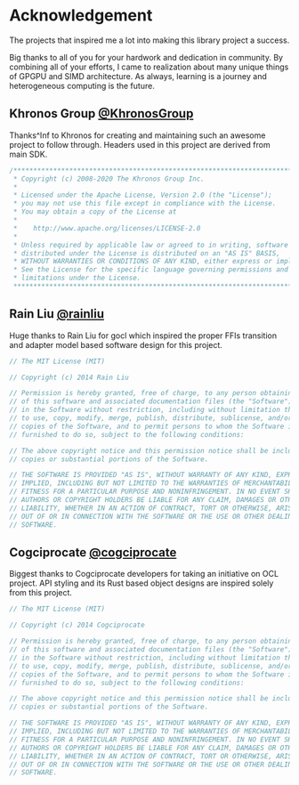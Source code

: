 # Acknowledgement

The projects that inspired me a lot into making this library project a success.

Big thanks to all of you for your hardwork and dedication in community.
By combining all of your efforts, I came to realization about many unique things of GPGPU and SIMD architecture.
As always, learning is a journey and heterogeneous computing is the future.

## Khronos Group [@KhronosGroup](https://github.com/KhronosGroup/OpenCL-Headers)

Thanks^Inf to Khronos for creating and maintaining such an awesome project to follow through. Headers used in this project are derived from main SDK.

```c
/*******************************************************************************
 * Copyright (c) 2008-2020 The Khronos Group Inc.
 *
 * Licensed under the Apache License, Version 2.0 (the "License");
 * you may not use this file except in compliance with the License.
 * You may obtain a copy of the License at
 *
 *    http://www.apache.org/licenses/LICENSE-2.0
 *
 * Unless required by applicable law or agreed to in writing, software
 * distributed under the License is distributed on an "AS IS" BASIS,
 * WITHOUT WARRANTIES OR CONDITIONS OF ANY KIND, either express or implied.
 * See the License for the specific language governing permissions and
 * limitations under the License.
 ******************************************************************************/
```

## Rain Liu [@rainliu](https://github.com/rainliu/gocl)

Huge thanks to Rain Liu for gocl which inspired the proper FFIs transition and adapter model
based software design for this project.

```go
// The MIT License (MIT)

// Copyright (c) 2014 Rain Liu

// Permission is hereby granted, free of charge, to any person obtaining a copy
// of this software and associated documentation files (the "Software"), to deal
// in the Software without restriction, including without limitation the rights
// to use, copy, modify, merge, publish, distribute, sublicense, and/or sell
// copies of the Software, and to permit persons to whom the Software is
// furnished to do so, subject to the following conditions:

// The above copyright notice and this permission notice shall be included in all
// copies or substantial portions of the Software.

// THE SOFTWARE IS PROVIDED "AS IS", WITHOUT WARRANTY OF ANY KIND, EXPRESS OR
// IMPLIED, INCLUDING BUT NOT LIMITED TO THE WARRANTIES OF MERCHANTABILITY,
// FITNESS FOR A PARTICULAR PURPOSE AND NONINFRINGEMENT. IN NO EVENT SHALL THE
// AUTHORS OR COPYRIGHT HOLDERS BE LIABLE FOR ANY CLAIM, DAMAGES OR OTHER
// LIABILITY, WHETHER IN AN ACTION OF CONTRACT, TORT OR OTHERWISE, ARISING FROM,
// OUT OF OR IN CONNECTION WITH THE SOFTWARE OR THE USE OR OTHER DEALINGS IN THE
// SOFTWARE.
```

## Cogciprocate [@cogciprocate](https://github.com/cogciprocate/ocl)

Biggest thanks to Cogciprocate developers for taking an initiative on OCL project.
API styling and its Rust based object designs are inspired solely from this project.

```rust
// The MIT License (MIT)

// Copyright (c) 2014 Cogciprocate

// Permission is hereby granted, free of charge, to any person obtaining a copy
// of this software and associated documentation files (the "Software"), to deal
// in the Software without restriction, including without limitation the rights
// to use, copy, modify, merge, publish, distribute, sublicense, and/or sell
// copies of the Software, and to permit persons to whom the Software is
// furnished to do so, subject to the following conditions:

// The above copyright notice and this permission notice shall be included in all
// copies or substantial portions of the Software.

// THE SOFTWARE IS PROVIDED "AS IS", WITHOUT WARRANTY OF ANY KIND, EXPRESS OR
// IMPLIED, INCLUDING BUT NOT LIMITED TO THE WARRANTIES OF MERCHANTABILITY,
// FITNESS FOR A PARTICULAR PURPOSE AND NONINFRINGEMENT. IN NO EVENT SHALL THE
// AUTHORS OR COPYRIGHT HOLDERS BE LIABLE FOR ANY CLAIM, DAMAGES OR OTHER
// LIABILITY, WHETHER IN AN ACTION OF CONTRACT, TORT OR OTHERWISE, ARISING FROM,
// OUT OF OR IN CONNECTION WITH THE SOFTWARE OR THE USE OR OTHER DEALINGS IN THE
// SOFTWARE.
```
